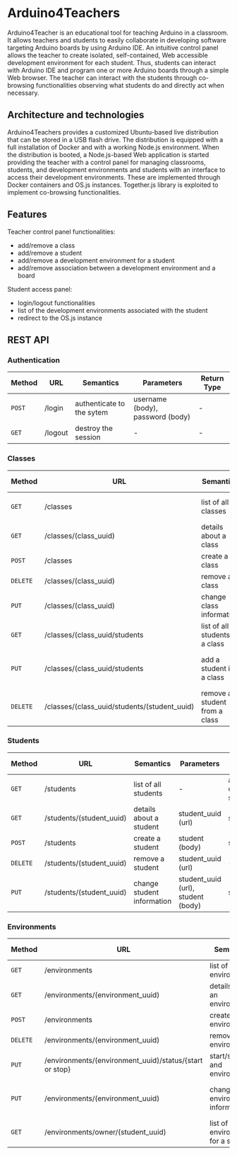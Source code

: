 # Arduino4Teachers
Arduino4Teacher is an educational tool for teaching Arduino in a classroom. It allows teachers and students to easily collaborate in developing software targeting Arduino boards by using Arduino IDE. An intuitive control panel allows the teacher to create isolated, self-contained, Web accessible development environment for each student. Thus, students can interact with Arduino IDE and program one or more Arduino boards through a simple Web browser. The teacher can interact with the students through co-browsing functionalities observing what students do and directly act when necessary. 

## Architecture and technologies
Arduino4Teachers provides a customized Ubuntu-based live distribution that can be stored in a USB flash drive. The distribution is equipped with a full installation of Docker and with a working Node.js environment. When the distribution is booted, a Node.js-based Web application is started providing the teacher with a control panel for managing classrooms, students, and development environments and students with an interface to access their development environments. These are implemented through Docker containers and OS.js instances. Together.js library is exploited to implement co-browsing functionalities.

## Features
Teacher control panel functionalities: 

* add/remove a class
* add/remove a student
* add/remove a development environment for a student
* add/remove association between a development environment and a board

Student access panel:

* login/logout functionalities
* list of the development environments associated with the student
* redirect to the OS.js instance

## REST API

### Authentication 

|Method    |URL                                           |Semantics                        |Parameters                            |Return Type                |
|----------|----------------------------------------------|---------------------------------|--------------------------------------|---------------------------|
| `POST`   | /login                                       | authenticate to the sytem       | username (body), password (body)     | -                         | 
| `GET`    | /logout                                      | destroy the session             | -                                    | -                         |


### Classes

|Method    |URL                                           |Semantics                        |Parameters                            |Return Type         |
|----------|----------------------------------------------|---------------------------------|--------------------------------------|--------------------|
| `GET`    | /classes                                     | list of all classes             | -                                    | array of class     | 
| `GET`    | /classes/(class_uuid)                        | details about a class           | class_uuid (url)                     | class              |
| `POST`   | /classes                                     | create a class                  | class (body)                         | class              | 
| `DELETE` | /classes/(class_uuid)                        | remove a class                  | class_uuid (url)                     | -                  | 
| `PUT`    | /classes/(class_uuid)                        | change class information        | class_uuid (url), class (body)       | class              |
| `GET`    | /classes/(class_uuid/students                | list of all students in a class | class_uuid (url)                     | array of student   |
| `PUT`    | /classes/(class_uuid/students                | add a student in a class        | class_uuid (url), student (body)     | class              | 
| `DELETE` | /classes/(class_uuid/students/(student_uuid) | remove a student from a class   | class_uuid (url), student_uuid (url) | class              |   

### Students

|Method    |URL                                           |Semantics                        |Parameters                            |Return Type         |
|----------|----------------------------------------------|---------------------------------|--------------------------------------|--------------------|
| `GET`    | /students                                    | list of all students            | -                                    | array of student   | 
| `GET`    | /students/(student_uuid)                     | details about a student         | student_uuid (url)                   | student            |
| `POST`   | /students                                    | create a student                | student (body)                       | student            | 
| `DELETE` | /students/(student_uuid)                     | remove a student                | student_uuid (url)                   | -                  | 
| `PUT`    | /students/(student_uuid)                     | change student information      | student_uuid (url), student (body)   | student            |

### Environments

|Method    |URL                                                      |Semantics                                 |Parameters                                  |Return Type           |
|----------|---------------------------------------------------------|------------------------------------------|--------------------------------------------|----------------------|
| `GET`    | /environments                                           | list of all environments                 | -                                          | array of environment | 
| `GET`    | /environments/(environment_uuid)                        | details about an environments            | environment_uuid (url)                     | environment          |
| `POST`   | /environments                                           | create an environment                    | environment (body)                         | environment          | 
| `DELETE` | /environments/(environment_uuid)                        | remove an environment                    | environment_uuid (url)                     | -                    | 
| `PUT`    | /environments/(environment_uuid)/status/{start or stop} | start/stop and environment               | environment_uuid (url)                     | environment          | 
| `PUT`    | /environments/(environment_uuid)                        | change environment information           | environment_uuid (url), environment (body) | student              |
| `GET`    | /environments/owner/(student_uuid)                      | list of all the environment for a student| student_uuid (url)                         | array of environment | 


